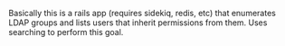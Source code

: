 Basically this is a rails app (requires sidekiq, redis, etc) that enumerates LDAP groups and lists users that inherit permissions from them. Uses searching to perform this goal.
